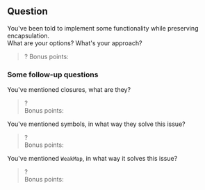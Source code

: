 Question
--------

You've been told to implement some functionality while preserving encapsulation.  
What are your options? What's your approach?
> ?
> Bonus points:


### Some follow-up questions
You've mentioned closures, what are they?
> ?  
> Bonus points:

You've mentioned symbols, in what way they solve this issue?
> ?  
> Bonus points:

You've mentioned `WeakMap`, in what way it solves this issue?
> ?  
> Bonus points: